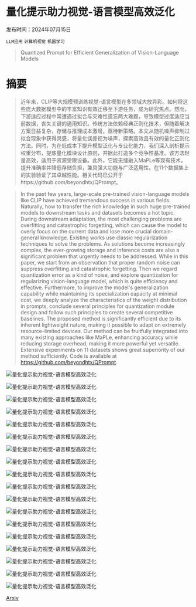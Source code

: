 # 量化提示助力视觉-语言模型高效泛化

发布时间：2024年07月15日

`LLM应用` `计算机视觉` `机器学习`

> Quantized Prompt for Efficient Generalization of Vision-Language Models

# 摘要

> 近年来，CLIP等大规模预训练视觉-语言模型在多领域大放异彩。如何将这些庞大数据模型中的丰富知识有效迁移至下游任务，成为研究焦点。然而，下游适应过程中常遭遇过拟合与灾难性遗忘两大难题，导致模型过度适应当前数据，丧失关键的通用知识。传统方法依赖经典正则化技术，但随着解决方案日益复杂，存储与推理成本激增，亟待新策略。本文从随机噪声抑制过拟合现象中获得灵感，将量化误差视为噪声，探索高效且有效的量化正则化方法。同时，为在低成本下提升模型泛化与专业化能力，我们深入剖析提示权重分布，提炼量化模块设计原则，并据此打造多个竞争性基准。该方法轻量高效，适用于资源受限设备。此外，它能无缝融入MaPLe等现有技术，提升准确率并降低存储负担，兼具强大功能与广泛适用性。在11个数据集上的实验验证了其卓越性能。相关代码已公开于https://github.com/beyondhtx/QPrompt。

> In the past few years, large-scale pre-trained vision-language models like CLIP have achieved tremendous success in various fields. Naturally, how to transfer the rich knowledge in such huge pre-trained models to downstream tasks and datasets becomes a hot topic. During downstream adaptation, the most challenging problems are overfitting and catastrophic forgetting, which can cause the model to overly focus on the current data and lose more crucial domain-general knowledge. Existing works use classic regularization techniques to solve the problems. As solutions become increasingly complex, the ever-growing storage and inference costs are also a significant problem that urgently needs to be addressed. While in this paper, we start from an observation that proper random noise can suppress overfitting and catastrophic forgetting. Then we regard quantization error as a kind of noise, and explore quantization for regularizing vision-language model, which is quite efficiency and effective. Furthermore, to improve the model's generalization capability while maintaining its specialization capacity at minimal cost, we deeply analyze the characteristics of the weight distribution in prompts, conclude several principles for quantization module design and follow such principles to create several competitive baselines. The proposed method is significantly efficient due to its inherent lightweight nature, making it possible to adapt on extremely resource-limited devices. Our method can be fruitfully integrated into many existing approaches like MaPLe, enhancing accuracy while reducing storage overhead, making it more powerful yet versatile. Extensive experiments on 11 datasets shows great superiority of our method sufficiently. Code is available at https://github.com/beyondhtx/QPrompt.

![量化提示助力视觉-语言模型高效泛化](../../../paper_images/2407.10704/performance.jpg)

![量化提示助力视觉-语言模型高效泛化](../../../paper_images/2407.10704/average,seed1,base.png)

![量化提示助力视觉-语言模型高效泛化](../../../paper_images/2407.10704/average,seed1,new.png)

![量化提示助力视觉-语言模型高效泛化](../../../paper_images/2407.10704/eurosat,ep5.png)

![量化提示助力视觉-语言模型高效泛化](../../../paper_images/2407.10704/eurosat,ep30.png)

![量化提示助力视觉-语言模型高效泛化](../../../paper_images/2407.10704/eurosat,ep10.png)

![量化提示助力视觉-语言模型高效泛化](../../../paper_images/2407.10704/eurosat,ep35.png)

![量化提示助力视觉-语言模型高效泛化](../../../paper_images/2407.10704/eurosat,ep15.png)

![量化提示助力视觉-语言模型高效泛化](../../../paper_images/2407.10704/eurosat,ep40.png)

![量化提示助力视觉-语言模型高效泛化](../../../paper_images/2407.10704/eurosat,ep20.png)

![量化提示助力视觉-语言模型高效泛化](../../../paper_images/2407.10704/eurosat,ep45.png)

![量化提示助力视觉-语言模型高效泛化](../../../paper_images/2407.10704/eurosat,ep25.png)

![量化提示助力视觉-语言模型高效泛化](../../../paper_images/2407.10704/eurosat,ep50.png)

![量化提示助力视觉-语言模型高效泛化](../../../paper_images/2407.10704/x1.png)

![量化提示助力视觉-语言模型高效泛化](../../../paper_images/2407.10704/x2.png)

![量化提示助力视觉-语言模型高效泛化](../../../paper_images/2407.10704/KLD.png)

![量化提示助力视觉-语言模型高效泛化](../../../paper_images/2407.10704/qaverage,seed1,base.png)

![量化提示助力视觉-语言模型高效泛化](../../../paper_images/2407.10704/qaverage,seed1,new.png)

[Arxiv](https://arxiv.org/abs/2407.10704)